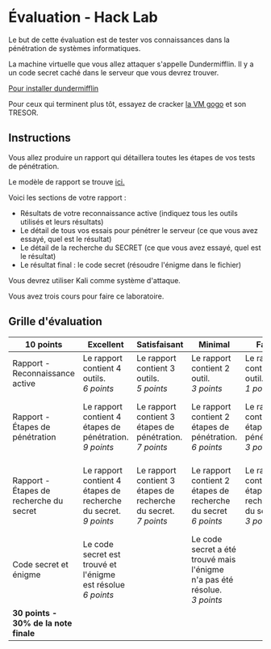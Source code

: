 # Évaluation - Hack Lab

[dundermifflin]: ../labo/Installation_DunderMifflin.md 'Dundermifflin - Hack Lab'
[gogo]: ../labo/Installation_Gogo_VirtualBox.md 'Gogo - Hack Lab'

Le but de cette évaluation est de tester vos connaissances dans la pénétration de systèmes informatiques.

La machine virtuelle que vous allez attaquer s'appelle Dundermifflin. Il y a un code secret caché dans le serveur que vous devrez trouver.

[Pour installer dundermifflin][dundermifflin]

Pour ceux qui terminent plus tôt, essayez de cracker [la VM gogo][gogo] et son TRESOR.

## Instructions

Vous allez produire un rapport qui détaillera toutes les étapes de vos tests de pénétration.

Le modèle de rapport se trouve [ici.](https://cegepvicto.sharepoint.com/:w:/s/Section_26332/EUpJiMuoaLhAtCjdgmHtTFcBPeWExzOHUu4LbDgoKLkxOA?e=zMRysq)

Voici les sections de votre rapport :

- Résultats de votre reconnaissance active (indiquez tous les outils utilisés et leurs résultats)
- Le détail de tous vos essais pour pénétrer le serveur (ce que vous avez essayé, quel est le résultat)
- Le détail de la recherche du SECRET (ce que vous avez essayé, quel est le résultat)
- Le résultat final : le code secret (résoudre l'énigme dans le fichier)

Vous devrez utiliser Kali comme système d'attaque.

Vous avez trois cours pour faire ce laboratoire.

## Grille d'évaluation

| 10 points                               | Excellent                                                             | Satisfaisant                                                          | Minimal                                                                         | Faible                                                            | Insuffisant                                                               |
| --------------------------------------- | --------------------------------------------------------------------- | --------------------------------------------------------------------- | ------------------------------------------------------------------------------- | ----------------------------------------------------------------- | ------------------------------------------------------------------------- |
| Rapport - Reconnaissance active         | Le rapport contient 4 outils. <br/> _6 points_                        | Le rapport contient 3 outils. <br/> _5 points_                        | Le rapport contient 2 outil. <br/> _3 points_                                   | Le rapport contient 1 outil. <br/> _1 point_                      | Le rapport ne contient pas d'outil. <br/> _0 point_                       |
| Rapport - Étapes de pénétration         | Le rapport contient 4 étapes de pénétration. <br/> _9 points_         | Le rapport contient 3 étapes de pénétration. <br/> _7 points_         | Le rapport contient 2 étapes de pénétration. <br/> _6 points_                   | Le rapport contient 1 étape de pénétration.<br/> _3 points_       | Le rapport ne contient pas d'étape de pénétration <br/> _0 point_         |
| Rapport - Étapes de recherche du secret | Le rapport contient 4 étapes de recherche du secret. <br/> _9 points_ | Le rapport contient 3 étapes de recherche du secret. <br/> _7 points_ | Le rapport contient 2 étapes de recherche du secret <br/> _6 points_            | Le rapport contient 1 étape de recherche du secret<br/> _3 point_ | Le rapport ne contient pas d'étape de recherche du secret <br/> _0 point_ |
| Code secret et énigme                   | Le code secret est trouvé et l'énigme est résolue <br/> _6 points_    |                                                                       | Le code secret a été trouvé mais l'énigme n'a pas été résolue. <br/> _3 points_ |                                                                   | Le code secret n'a pas été trouvé. <br/> _0 point_                        |
| **30 points - 30% de la note finale**   |                                                                       |                                                                       |                                                                                 |
